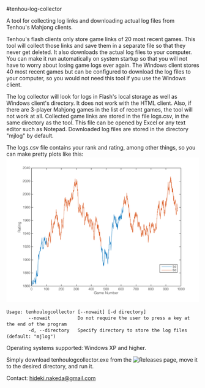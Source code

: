 #tenhou-log-collector

A tool for collecting log links and downloading actual log files from Tenhou's Mahjong clients.

Tenhou's flash clients only store game links of 20 most recent games. This tool will collect those links and save them in a separate file so that they never get deleted. It also downloads the actual log files to your computer. You can make it run automatically on system startup so that you will not have to worry about losing game logs ever again. The Windows client stores 40 most recent games but can be configured to download the log files to your computer, so you would not need this tool if you use the Windows client.

The log collector will look for logs in Flash's local storage as well as Windows client's directory. It does not work with the HTML client. Also, if there are 3-player Mahjong games in the list of recent games, the tool will not work at all. Collected game links are stored in the file logs.csv, in the same directory as the tool. This file can be opened by Excel or any text editor such as Notepad. Downloaded log files are stored in the directory "mjlog" by default.

The logs.csv file contains your rank and rating, among other things, so you can make pretty plots like this: 
![](https://github.com/Benawii/tenhou-log-collector/blob/master/sample/sample_rating_plot.png?raw=true)

```
Usage: tenhoulogcollector [--nowait] [-d directory]
        --nowait          Do not require the user to press a key at the end of the program
		-d, --directory   Specify directory to store the log files (default: "mjlog")
```

Operating systems supported: Windows XP and higher.

Simply download tenhoulogcollector.exe from the ![Releases](https://github.com/Benawii/tenhou-log-collector/releases) page, move it to the desired directory, and run it.

Contact: hideki.nakeda@gmail.com
